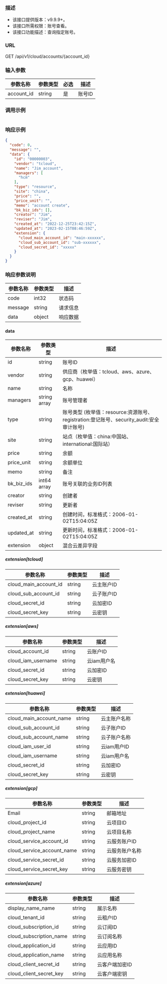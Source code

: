 ### 描述

- 该接口提供版本：v9.9.9+。
- 该接口所需权限：账号查看。
- 该接口功能描述：查询指定账号。

### URL

GET /api/v1/cloud/accounts/{account_id}

### 输入参数

| 参数名称        | 参数类型   | 必选   | 描述    |
|-------------|--------|------|-------|
| account_id  | string | 是    | 账号ID  |

### 调用示例

```json
```

### 响应示例

```json
{
  "code": 0,
  "message": "",
  "data": {
    "id": "00000003",
    "vendor": "tcloud",
    "name": "Jim_account",
    "managers": [
      "hcm"
    ],
    "type": "resource",
    "site": "china",
    "price": "",
    "price_unit": "",
    "memo": "account create",
    "bk_biz_ids": [],
    "creator": "Jim",
    "reviser": "Jim",
    "created_at": "2022-12-25T23:42:15Z",
    "updated_at": "2023-02-15T08:46:59Z",
    "extension": {
      "cloud_main_account_id": "main-xxxxxx",
      "cloud_sub_account_id": "sub-xxxxxx",
      "cloud_secret_id": "xxxxx"
    }
  }
}
```

### 响应参数说明

| 参数名称    | 参数类型   | 描述   |
|---------|--------|------|
| code    | int32  | 状态码  |
| message | string | 请求信息 |
| data    | object | 响应数据 |

#### data
| 参数名称       | 参数类型         | 描述                                                               |
|------------|--------------|------------------------------------------------------------------|
| id         | string       | 账号ID                                                             |
| vendor     | string       | 供应商（枚举值：tcloud、aws、azure、gcp、huawei）                             |
| name       | string       | 名称                                                               |
| managers   | string array | 账号管理者                                                            |
| type       | string       | 账号类型 (枚举值：resource:资源账号、registration:登记账号、security_audit:安全审计账号) |
| site       | string       | 站点（枚举值：china:中国站、international:国际站）                              |
| price      | string       | 余额                                                               |
| price_unit | string       | 余额单位                                                             |
| memo       | string       | 备注                                                               |
| bk_biz_ids | int64 array  | 账号关联的业务ID列表                                                      |
| creator    | string       | 创建者                                                              |
| reviser    | string       | 更新者                                                              |
| created_at | string       | 创建时间，标准格式：2006-01-02T15:04:05Z                                   |
| updated_at | string       | 更新时间，标准格式：2006-01-02T15:04:05Z                                   |
| extension  | object       | 混合云差异字段                                                          |

##### extension[tcloud]

| 参数名称                  | 参数类型     | 描述     |
|-----------------------|----------|--------|
| cloud_main_account_id | string   | 云主账户ID |
| cloud_sub_account_id  | string   | 云子账户ID |
| cloud_secret_id       | string   | 云加密ID  |
| cloud_secret_key      | string   | 云密钥    |

##### extension[aws]

| 参数名称                 | 参数类型      | 描述      |
|----------------------|-----------|---------|
| cloud_account_id     | string    | 云账户ID   |
| cloud_iam_username   | string    | 云iam用户名 |
| cloud_secret_id      | string    | 云加密ID   |
| cloud_secret_key     | string    | 云密钥     |

##### extension[huawei]

| 参数名称                    | 参数类型     | 描述        |
|-------------------------|----------|-----------|
| cloud_main_account_name | string   | 云主账户名称    |
| cloud_sub_account_id    | string   | 云子账户ID    |
| cloud_sub_account_name  | string   | 云子账户名称    |
| cloud_iam_user_id       | string   | 云iam用户ID  |
| cloud_iam_username      | string   | 云iam用户名   |
| cloud_secret_id         | string   | 云加密ID     |
| cloud_secret_key        | string   | 云密钥       |

##### extension[gcp]

| 参数名称                       | 参数类型     | 描述       |
|----------------------------|----------|----------|
| Email                      | string   | 邮箱地址  |
| cloud_project_id           | string   | 云项目ID    |
| cloud_project_name         | string   | 云项目名称    |
| cloud_service_account_id   | string   | 云服务账户ID  |
| cloud_service_account_name | string   | 云服务账户名称  |
| cloud_service_secret_id    | string   | 云服务加密ID  |
| cloud_service_secret_key   | string   | 云服务密钥    |

##### extension[azure]

| 参数名称                     | 参数类型     | 描述          |
|--------------------------|----------|-------------|
| display_name_name       | string    | 展示名称  |
| cloud_tenant_id          | string   | 云租户ID       |
| cloud_subscription_id    | string   | 云订阅ID       |
| cloud_subscription_name  | string   | 云订阅名称       |
| cloud_application_id     | string   | 云应用ID       |
| cloud_application_name   | string   | 云应用名称       |
| cloud_client_secret_id   | string   | 云客户端加密ID    |
| cloud_client_secret_key  | string   | 云客户端密钥      |
